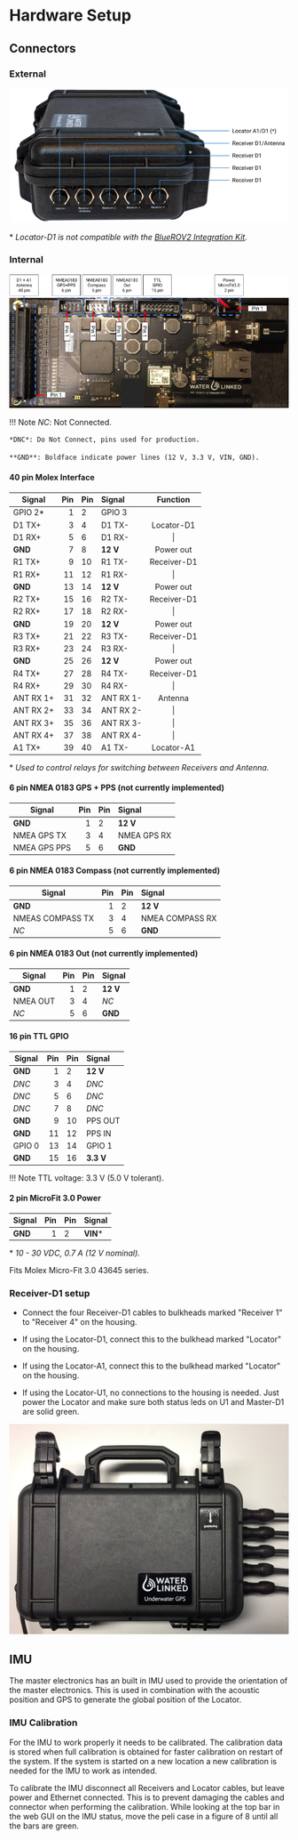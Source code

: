 # Hardware Setup

## Connectors

### External

![pelicase_connectors](../img/pelicase_g2_connectors.png)

\* *Locator-D1 is not compatible with the [BlueROV2 Integration Kit](./integration/bluerov-integration.md).*

### Internal

![master_d1_headers](../img/master_d1_headers.png)

!!! Note
	*NC*: Not Connected.

	*DNC*: Do Not Connect, pins used for production.

	**GND**: Boldface indicate power lines (12 V, 3.3 V, VIN, GND).

#### 40 pin Molex Interface

| Signal    | Pin | Pin | Signal    | Function |
| --------- | --: | :-- | :-------- | :-------: |
| GPIO 2\*  | 1   | 2   | GPIO 3    |  |
| D1 TX+    | 3   | 4   | D1 TX-    | Locator-D1 |
| D1 RX+    | 5   | 6   | D1 RX-    | \| |
| **GND**   | 7   | 8   | **12 V**  | Power out |
| R1 TX+    | 9   | 10  | R1 TX-    | Receiver-D1 |
| R1 RX+    | 11  | 12  | R1 RX-    | \| |
| **GND**   | 13  | 14  | **12 V**  | Power out |
| R2 TX+    | 15  | 16  | R2 TX-    | Receiver-D1 |
| R2 RX+    | 17  | 18  | R2 RX-    | \| |
| **GND**   | 19  | 20  | **12 V**  | Power out |
| R3 TX+    | 21  | 22  | R3 TX-    | Receiver-D1 |
| R3 RX+    | 23  | 24  | R3 RX-    | \| |
| **GND**   | 25  | 26  | **12 V**  | Power out |
| R4 TX+    | 27  | 28  | R4 TX-    | Receiver-D1 |
| R4 RX+    | 29  | 30  | R4 RX-    | \| |
| ANT RX 1+ | 31  | 32  | ANT RX 1- | Antenna  |
| ANT RX 2+ | 33  | 34  | ANT RX 2- | \| |
| ANT RX 3+ | 35  | 36  | ANT RX 3- | \| |
| ANT RX 4+ | 37  | 38  | ANT RX 4- | \| |
| A1 TX+    | 39  | 40  | A1 TX-    | Locator-A1 |

\* *Used to control relays for switching between Receivers and Antenna.*

#### 6 pin NMEA 0183 GPS + PPS (not currently implemented)

| Signal       | Pin | Pin | Signal |
| ------------ | --: | :-- | :----- |
| **GND**      | 1   | 2   | **12 V** |
| NMEA GPS TX  | 3   | 4   | NMEA GPS RX |
| NMEA GPS PPS | 5   | 6   | **GND** |

#### 6 pin NMEA 0183 Compass (not currently implemented)

| Signal           | Pin | Pin | Signal |
| ---------------- | --: | :-- | :----- |
| **GND**          | 1   | 2   | **12 V** |
| NMEAS COMPASS TX | 3   | 4   | NMEA COMPASS RX |
| *NC*             | 5   | 6   | **GND** |

#### 6 pin NMEA 0183 Out (not currently implemented)

| Signal       | Pin | Pin | Signal |
| ------------ | --: | :-- | :----- |
| **GND**      | 1   | 2   | **12 V** |
| NMEA OUT     | 3   | 4   | *NC* |
| *NC*         | 5   | 6   | **GND** |

#### 16 pin TTL GPIO

| Signal       | Pin | Pin | Signal |
| ------------ | --: | :-- | :----- |
| **GND**      | 1   | 2   | **12 V** |
| *DNC*        | 3   | 4   | *DNC* |
| *DNC*        | 5   | 6   | *DNC* |
| *DNC*        | 7   | 8   | *DNC* |
| **GND**      | 9   | 10  | PPS OUT |
| **GND**      | 11  | 12  | PPS IN |
| GPIO 0       | 13  | 14  | GPIO 1 |
| **GND**      | 15  | 16  | **3.3 V** |

!!! Note
	TTL voltage: 3.3 V (5.0 V tolerant).

#### 2 pin MicroFit 3.0 Power

| Signal       | Pin | Pin | Signal |
| ------------ | --: | :-- | :----- |
| **GND**      | 1   | 2   | **VIN**\* |

\* *10 - 30 VDC, 0.7 A (12 V nominal).*

Fits Molex Micro-Fit 3.0 43645 series.

### Receiver-D1 setup

* Connect the four Receiver-D1 cables to bulkheads marked "Receiver 1" to "Receiver 4" on the housing.

* If using the Locator-D1, connect this to the bulkhead marked "Locator" on the housing.

* If using the Locator-A1, connect this to the bulkhead marked "Locator" on the housing.

* If using the Locator-U1, no connections to the housing is needed. Just power the Locator and make sure both status leds on U1 and Master-D1 are solid green.

![pelicase_cables_connected](../img/topside-with-locator-and-receivers.jpg)

## IMU

The master electronics has an built in IMU used to provide the orientation of the master electronics. This is used in combination with the acoustic position and GPS to generate the global position of the Locator.

### IMU Calibration

For the IMU to work properly it needs to be calibrated. The calibration data is stored when full calibration is obtained for faster calibration on restart of the system. If the system is started on a new location a new calibration is needed for the IMU to work as intended.

To calibrate the IMU disconnect all Receivers and Locator cables, but leave power and Ethernet connected. This is to prevent damaging the cables and connector when performing the calibration. While looking at the top bar in the web GUI on the IMU status, move the peli case in a figure of 8 until all the bars are green.
